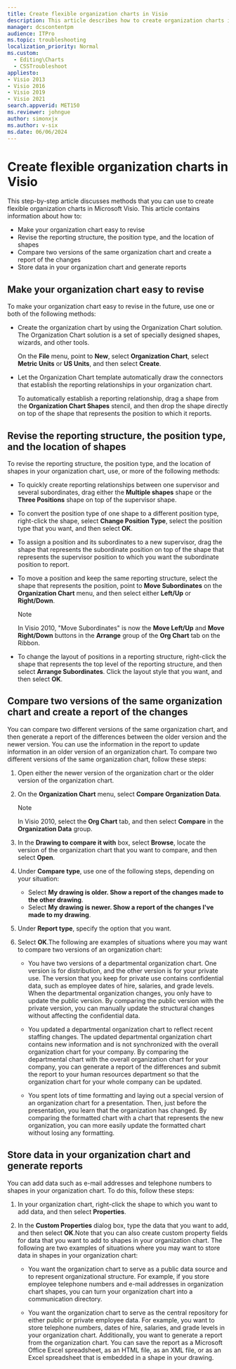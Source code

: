```yaml
---
title: Create flexible organization charts in Visio
description: This article describes how to create organization charts in Visio.
manager: dcscontentpm
audience: ITPro
ms.topic: troubleshooting
localization_priority: Normal
ms.custom: 
  - Editing\Charts
  - CSSTroubleshoot
appliesto: 
- Visio 2013
- Visio 2016
- Visio 2019
- Visio 2021
search.appverid: MET150
ms.reviewer: johngue
author: simonxjx
ms.author: v-six
ms.date: 06/06/2024
---
```

# Create flexible organization charts in Visio

This step-by-step article discusses methods that you can use to create flexible organization charts in Microsoft Visio. This article contains information about how to:

- Make your organization chart easy to revise
- Revise the reporting structure, the position type, and the location of shapes
- Compare two versions of the same organization chart and create a report of the changes
- Store data in your organization chart and generate reports

## Make your organization chart easy to revise

To make your organization chart easy to revise in the future, use one or both of the following methods:

- Create the organization chart by using the Organization Chart solution. The Organization Chart solution is a set of specially designed shapes, wizards, and other tools.

    On the **File** menu, point to **New**, select **Organization Chart**, select **Metric Units** or **US Units**, and then select **Create**.

- Let the Organization Chart template automatically draw the connectors that establish the reporting relationships in your organization chart.

    To automatically establish a reporting relationship, drag a shape from the **Organization Chart Shapes** stencil, and then drop the shape directly on top of the shape that represents the position to which it reports.

## Revise the reporting structure, the position type, and the location of shapes

To revise the reporting structure, the position type, and the location of shapes in your organization chart, use, or more of the following methods:

- To quickly create reporting relationships between one supervisor and several subordinates, drag either the **Multiple shapes** shape or the **Three Positions** shape on top of the supervisor shape.

- To convert the position type of one shape to a different position type, right-click the shape, select **Change Position Type**, select the position type that you want, and then select **OK**.

- To assign a position and its subordinates to a new supervisor, drag the shape that represents the subordinate position on top of the shape that represents the supervisor position to which you want the subordinate position to report.

- To move a position and keep the same reporting structure, select the shape that represents the position, point to **Move Subordinates** on the **Organization Chart** menu, and then select either **Left/Up** or **Right/Down**.

    > [!NOTE]
    > In Visio 2010, "Move Subordinates" is now the **Move Left/Up** and **Move Right/Down**  buttons in the **Arrange** group of the **Org Chart** tab on the Ribbon.

- To change the layout of positions in a reporting structure, right-click the shape that represents the top level of the reporting structure, and then select **Arrange Subordinates**. Click the layout style that you want, and then select **OK**.

## Compare two versions of the same organization chart and create a report of the changes

You can compare two different versions of the same organization chart, and then generate a report of the differences between the older version and the newer version. You can use the information in the report to update information in an older version of an organization chart. To compare two different versions of the same organization chart, follow these steps:

1. Open either the newer version of the organization chart or the older version of the organization chart.

2. On the **Organization Chart** menu, select **Compare Organization Data**.

    > [!NOTE]
    > In Visio 2010, select the **Org Chart** tab, and then select **Compare** in the **Organization Data**  group.

3. In the **Drawing to compare it with** box, select **Browse**, locate the version of the organization chart that you want to compare, and then select **Open**.

4. Under **Compare type**, use one of the following steps, depending on your situation:

   - Select **My drawing is older. Show a report of the changes made to the other drawing**.
   - Select **My drawing is newer. Show a report of the changes I've made to my drawing**.

5. Under **Report type**, specify the option that you want.

6. Select **OK**.The following are examples of situations where you may want to compare two versions of an organization chart:

    - You have two versions of a departmental organization chart. One version is for distribution, and the other version is for your private use. The version that you keep for private use contains confidential data, such as employee dates of hire, salaries, and grade levels. When the departmental organization changes, you only have to update the public version. By comparing the public version with the private version, you can manually update the structural changes without affecting the confidential data.

    - You updated a departmental organization chart to reflect recent staffing changes. The updated departmental organization chart contains new information and is not synchronized with the overall organization chart for your company. By comparing the departmental chart with the overall organization chart for your company, you can generate a report of the differences and submit the report to your human resources department so that the organization chart for your whole company can be updated.

    - You spent lots of time formatting and laying out a special version of an organization chart for a presentation. Then, just before the presentation, you learn that the organization has changed. By comparing the formatted chart with a chart that represents the new organization, you can more easily update the formatted chart without losing any formatting.

## Store data in your organization chart and generate reports

You can add data such as e-mail addresses and telephone numbers to shapes in your organization chart. To do this, follow these steps:

1. In your organization chart, right-click the shape to which you want to add data, and then select **Properties**.

2. In the **Custom Properties** dialog box, type the data that you want to add, and then select **OK**.Note that you can also create custom property fields for data that you want to add to shapes in your organization chart. The following are two examples of situations where you may want to store data in shapes in your organization chart:

    - You want the organization chart to serve as a public data source and to represent organizational structure. For example, if you store employee telephone numbers and e-mail addresses in organization chart shapes, you can turn your organization chart into a communication directory.

    - You want the organization chart to serve as the central repository for either public or private employee data. For example, you want to store telephone numbers, dates of hire, salaries, and grade levels in your organization chart. Additionally, you want to generate a report from the organization chart. You can save the report as a Microsoft Office Excel spreadsheet, as an HTML file, as an XML file, or as an Excel spreadsheet that is embedded in a shape in your drawing.
